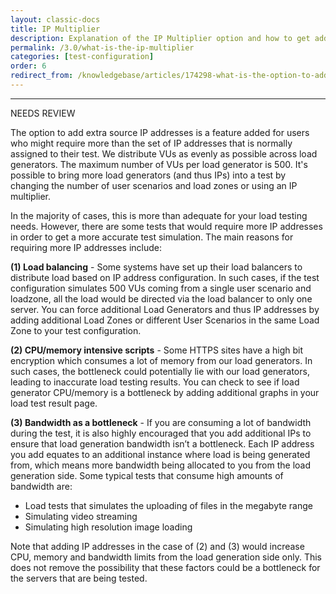```yaml
---
layout: classic-docs
title: IP Multiplier
description: Explanation of the IP Multiplier option and how to get additional IPs in your load test.
permalink: /3.0/what-is-the-ip-multiplier
categories: [test-configuration]
order: 6
redirect_from: /knowledgebase/articles/174298-what-is-the-option-to-add-extra-ip-addresses-for
---
```


***

NEEDS REVIEW

The option to add extra source IP addresses is a feature added for users who might require more than the set of IP addresses that is normally assigned to their test. We distribute VUs as evenly as possible across load generators. The maximum number of VUs per load generator is 500. It's possible to bring more load generators (and thus IPs) into a test by changing the number of user scenarios and load zones or using an IP multiplier.

In the majority of cases, this is more than adequate for your load testing needs. However, there are some tests that would require more IP addresses in order to get a more accurate test simulation. The main reasons for requiring more IP addresses include:

**(1) Load balancing** - Some systems have set up their load balancers to distribute load based on IP address configuration. In such cases, if the test configuration simulates 500 VUs coming from a single user scenario and loadzone, all the load would be directed via the load balancer to only one server. You can force additional Load Generators and thus IP addresses by adding additional Load Zones or different User Scenarios in the same Load Zone to your test configuration.

**(2) CPU/memory intensive scripts** - Some HTTPS sites have a high bit encryption which consumes a lot of memory from our load generators. In such cases, the bottleneck could potentially lie with our load generators, leading to inaccurate load testing results. You can check to see if load generator CPU/memory is a bottleneck by adding additional graphs in your load test result page.

**(3) Bandwidth as a bottleneck** - If you are consuming a lot of bandwidth during the test, it is also highly encouraged that you add additional IPs to ensure that load generation bandwidth isn’t a bottleneck. Each IP address you add equates to an additional instance where load is being generated from, which means more bandwidth being allocated to you from the load generation side. Some typical tests that consume high amounts of bandwidth are:

- Load tests that simulates the uploading of files in the megabyte range
- Simulating video streaming
- Simulating high resolution image loading

Note that adding IP addresses in the case of (2) and (3) would increase CPU, memory and bandwidth limits from the load generation side only. This does not remove the possibility that these factors could be a bottleneck for the servers that are being tested.
